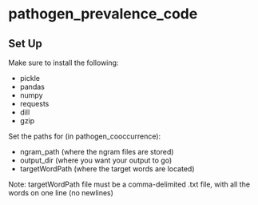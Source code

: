 # pathogen_prevalence_code

## Set Up
Make sure to install the following:

* pickle
* pandas
* numpy
* requests
* dill
* gzip

Set the paths for (in pathogen_cooccurrence):

* ngram_path (where the ngram files are stored)
* output_dir (where you want your output to go)
* targetWordPath (where the target words are located)

Note: targetWordPath file must be a comma-delimited .txt file, with all the words on one line (no newlines)
